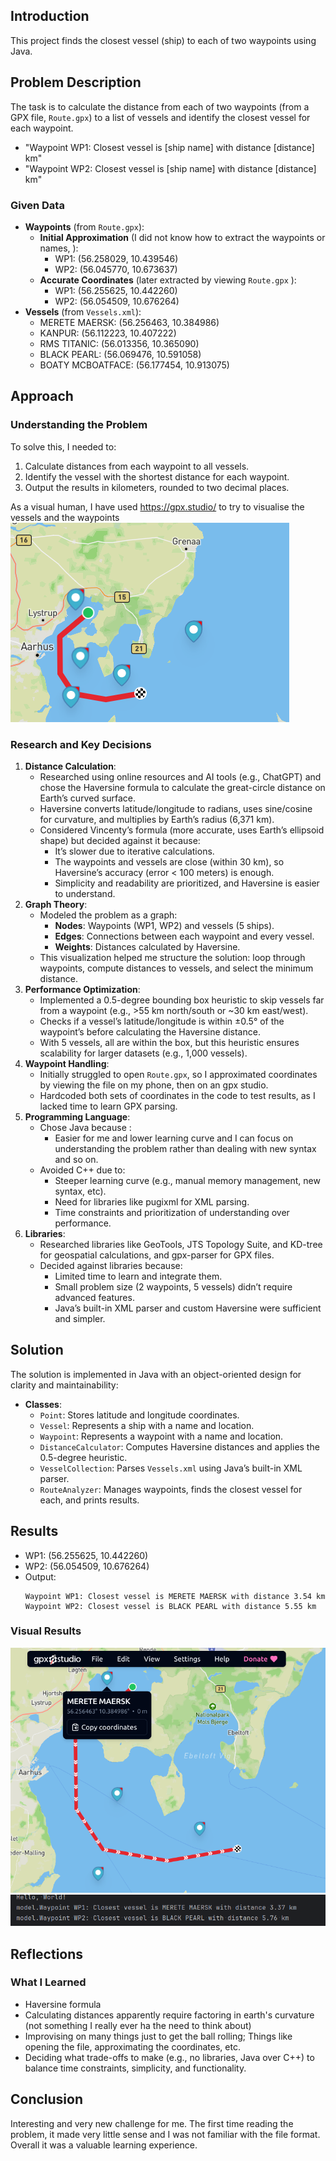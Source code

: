 

## Introduction
This project finds the closest vessel (ship) to each of two waypoints using Java. 

## Problem Description
The task is to calculate the distance from each of two waypoints (from a GPX file, `Route.gpx`) to a list of vessels and identify the closest vessel for each waypoint. 
- "Waypoint WP1: Closest vessel is [ship name] with distance [distance] km"
- "Waypoint WP2: Closest vessel is [ship name] with distance [distance] km"

### Given Data
- **Waypoints** (from `Route.gpx`):
   - **Initial Approximation** (I did not know how to extract the waypoints or names, ):
      - WP1: (56.258029, 10.439546)
      - WP2: (56.045770, 10.673637)
   - **Accurate Coordinates** (later extracted by viewing `Route.gpx` ):
      - WP1: (56.255625, 10.442260)
      - WP2: (56.054509, 10.676264)
- **Vessels** (from `Vessels.xml`):
   - MERETE MAERSK: (56.256463, 10.384986)
   - KANPUR: (56.112223, 10.407222)
   - RMS TITANIC: (56.013356, 10.365090)
   - BLACK PEARL: (56.069476, 10.591058)
   - BOATY MCBOATFACE: (56.177454, 10.913075)

## Approach
### Understanding the Problem
To solve this, I needed to:
1. Calculate distances from each waypoint to all vessels.
2. Identify the vessel with the shortest distance for each waypoint.
3. Output the results in kilometers, rounded to two decimal places.

As a visual human, I have used https://gpx.studio/ to try to visualise the vessels and the waypoints
![img_2.png](img_2.png)

### Research and Key Decisions
1. **Distance Calculation**:
   - Researched using online resources and AI tools (e.g., ChatGPT) and chose the Haversine formula to calculate the great-circle distance on Earth’s curved surface.
   - Haversine converts latitude/longitude to radians, uses sine/cosine for curvature, and multiplies by Earth’s radius (6,371 km).
   - Considered Vincenty’s formula (more accurate, uses Earth’s ellipsoid shape) but decided against it because:
      - It’s slower due to iterative calculations.
      - The waypoints and vessels are close (within 30 km), so Haversine’s accuracy (error < 100 meters) is enough.
      - Simplicity and readability are prioritized, and Haversine is easier to understand.
2. **Graph Theory**:
   - Modeled the problem as a graph:
      - **Nodes**: Waypoints (WP1, WP2) and vessels (5 ships).
      - **Edges**: Connections between each waypoint and every vessel.
      - **Weights**: Distances calculated by Haversine.
   - This visualization helped me structure the solution: loop through waypoints, compute distances to vessels, and select the minimum distance.
3. **Performance Optimization**:
   - Implemented a 0.5-degree bounding box heuristic to skip vessels far from a waypoint (e.g., >55 km north/south or ~30 km east/west).
   - Checks if a vessel’s latitude/longitude is within ±0.5° of the waypoint’s before calculating the Haversine distance.
   - With 5 vessels, all are within the box, but this heuristic ensures scalability for larger datasets (e.g., 1,000 vessels).
4. **Waypoint Handling**:
   - Initially struggled to open `Route.gpx`, so I approximated coordinates by viewing the file on my phone, then on an gpx studio.
   - Hardcoded both sets of coordinates in the code to test results, as I lacked time to learn GPX parsing.
5. **Programming Language**:
   - Chose Java because :
      - Easier for me and lower learning curve and I can focus on understanding the problem rather than dealing with new syntax and so on.
   - Avoided C++ due to:
      - Steeper learning curve (e.g., manual memory management, new syntax, etc).
      - Need for libraries like pugixml for XML parsing.
      - Time constraints and prioritization of understanding over performance.
6. **Libraries**:
   - Researched libraries like GeoTools, JTS Topology Suite, and KD-tree for geospatial calculations, and gpx-parser for GPX files.
   - Decided against libraries because:
      - Limited time to learn and integrate them.
      - Small problem size (2 waypoints, 5 vessels) didn’t require advanced features.
      - Java’s built-in XML parser and custom Haversine were sufficient and simpler.

## Solution
The solution is implemented in Java with an object-oriented design for clarity and maintainability:
- **Classes**:
   - `Point`: Stores latitude and longitude coordinates.
   - `Vessel`: Represents a ship with a name and location.
   - `Waypoint`: Represents a waypoint with a name and location.
   - `DistanceCalculator`: Computes Haversine distances and applies the 0.5-degree heuristic.
   - `VesselCollection`: Parses `Vessels.xml` using Java’s built-in XML parser.
   - `RouteAnalyzer`: Manages waypoints, finds the closest vessel for each, and prints results.



## Results

   - WP1: (56.255625, 10.442260)
   - WP2: (56.054509, 10.676264)
   - Output:
     ```
     Waypoint WP1: Closest vessel is MERETE MAERSK with distance 3.54 km
     Waypoint WP2: Closest vessel is BLACK PEARL with distance 5.55 km
     ```
### Visual Results
![img_4.png](img_4.png)
![img_5.png](img_5.png)

## Reflections
### What I Learned
- Haversine formula
- Calculating distances apparently require factoring in earth's curvature (not something I really ever ha the need to think about)
- Improvising on many things just to get the ball rolling; Things like opening the file, approximating the coordinates, etc.
- Deciding what  trade-offs to make (e.g., no libraries, Java over C++) to balance time constraints, simplicity, and functionality.

## Conclusion
Interesting and very new challenge for me. The first time reading the problem, it made very little sense and I was not familiar with the file format.
Overall it was a valuable learning experience.

